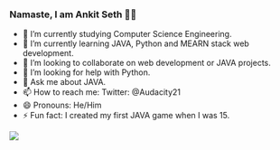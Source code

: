 ### Namaste, I am Ankit Seth 🙏🏼


- 🔭 I’m currently studying Computer Science Engineering.
- 🌱 I’m currently learning JAVA, Python and MEARN stack web development.
- 👯 I’m looking to collaborate on web development or JAVA projects.
- 🤔 I’m looking for help with Python.
- 💬 Ask me about JAVA.
- 📫 How to reach me: Twitter: @Audacity21
- 😄 Pronouns: He/Him
- ⚡ Fun fact: I created my first JAVA game when I was 15.
<img src = "https://github-readme-stats.vercel.app/api?username=Audacity21&show_icons=true&theme=radical">
